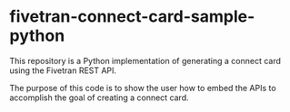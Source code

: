# fivetran-connect-card-sample-python
This repository is a Python implementation of generating a connect card using the Fivetran REST API.

The purpose of this code is to show the user how to embed the APIs to accomplish the goal of creating a connect card.



